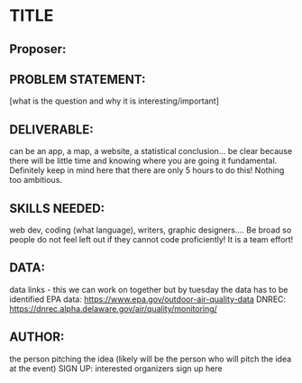 # TITLE

## Proposer: 

## PROBLEM STATEMENT: 
[what is the question and why it is interesting/important]

## DELIVERABLE: 
can be an app, a map, a website, a statistical conclusion… be clear because there will be little time and knowing where you are going it fundamental. Definitely keep in mind here that there are only 5 hours to do this! Nothing too ambitious.

## SKILLS NEEDED: 
web dev, coding (what language), writers, graphic designers…. Be broad so people do not feel left out if they cannot code proficiently! It is a team effort!

## DATA: 
data links - this we can work on together but by tuesday the data has to be identified 
EPA data: https://www.epa.gov/outdoor-air-quality-data
DNREC: https://dnrec.alpha.delaware.gov/air/quality/monitoring/

## AUTHOR: 
the person pitching the idea (likely will be the person who will pitch the idea at the event)
SIGN UP: 
interested organizers sign up here
